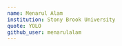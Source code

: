 ```yaml
---
name: Menarul Alam
institution: Stony Brook University
quote: YOLO
github_user: menarulalam
---
```

